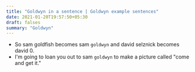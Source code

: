 ```yaml
---
title: "Goldwyn in a sentence | Goldwyn example sentences"
date: 2021-01-20T19:57:50+05:30
draft: falses
summary: "Goldwyn"
---
```

- So sam goldfish becomes sam `goldwyn` and david selznick becomes david 0.
- I'm going to loan you out to sam `goldwyn` to make a picture called "come and get it."
                 
